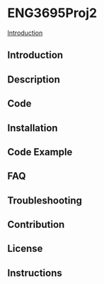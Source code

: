 # ENG3695Proj2

[Introduction](#Introduction)

## Introduction

## Description

## Code

## Installation

## Code Example

##  FAQ

## Troubleshooting

## Contribution

## License

## Instructions
